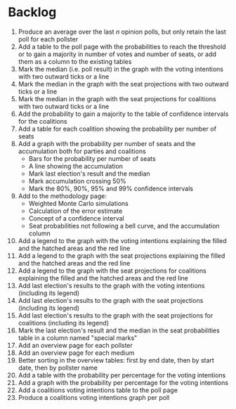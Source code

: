 # Backlog

1. Produce an average over the last *n* opinion polls, but only retain the last
   poll for each pollster
1. Add a table to the poll page with the probabilities to reach the threshold or
   to gain a majority in number of votes and number of seats, or add them as a
   column to the existing tables
1. Mark the median (i.e. poll result) in the graph with the voting intentions
   with two outward ticks or a line
1. Mark the median in the graph with the seat projections with two outward ticks
   or a line
1. Mark the median in the graph with the seat projections for coalitions with
   two outward ticks or a line
1. Add the probability to gain a majority to the table of confidence intervals
   for the coalitions
1. Add a table for each coalition showing the probability per number of seats
1. Add a graph with the probability per number of seats and the accumulation
   both for parties and coalitions
   + Bars for the probability per number of seats
   + A line showing the accumulation
   + Mark last election's result and the median
   + Mark accumulation crossing 50%
   + Mark the 80%, 90%, 95% and 99% confidence intervals
1. Add to the methodology page:
   + Weighted Monte Carlo simulations
   + Calculation of the error estimate
   + Concept of a confidence interval
   + Seat probabilities not following a bell curve, and the accumulation column
1. Add a legend to the graph with the voting intentions explaining the filled
   and the hatched areas and the red line
1. Add a legend to the graph with the seat projections explaining the filled and
   the hatched areas and the red line
1. Add a legend to the graph with the seat projections for coalitions explaining
   the filled and the hatched areas and the red line
1. Add last election's results to the graph with the voting intentions
   (including its legend)
1. Add last election's results to the graph with the seat projections (including
   its legend)
1. Add last election's results to the graph with the seat projections for
   coalitions (including its legend)
1. Mark the last election's result and the median in the seat probabilities
   table in a column named "special marks"
1. Add an overview page for each pollster
1. Add an overview page for each medium
1. Better sorting in the overview tables: first by end date, then by start date,
   then by pollster name
1. Add a table with the probability per percentage for the voting intentions
1. Add a graph with the probability per percentage for the voting intentions
1. Add a coalitions voting intentions table to the poll page
1. Produce a coalitions voting intentions graph per poll
